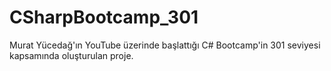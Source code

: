 # CSharpBootcamp_301
Murat Yücedağ'ın YouTube üzerinde başlattığı C# Bootcamp'in 301 seviyesi kapsamında oluşturulan proje.
